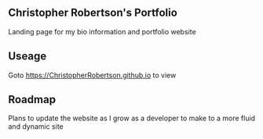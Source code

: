 ## Christopher Robertson's Portfolio

Landing page for my bio information and portfolio website

## Useage

Goto https://ChristopherRobertson.github.io to view

## Roadmap

Plans to update the website as I grow as a developer to make to a more fluid and dynamic site


